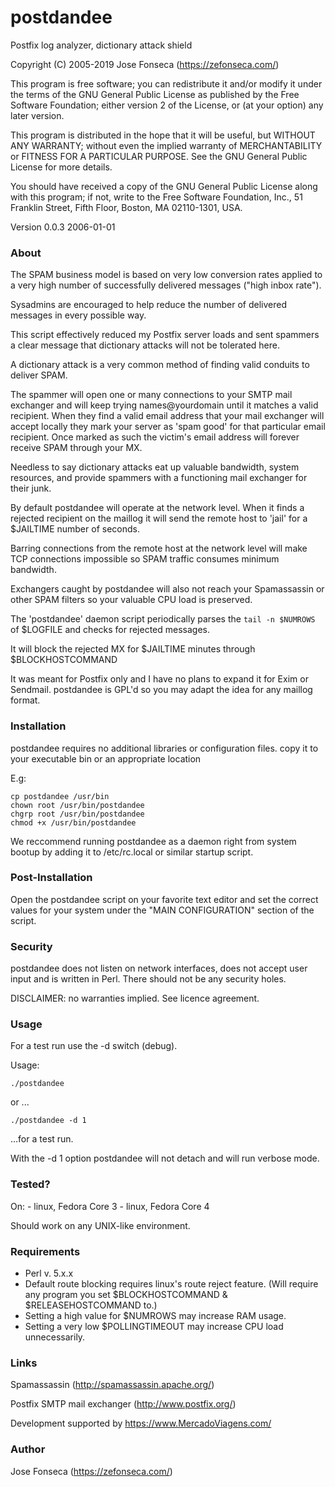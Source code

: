 

# postdandee 

Postfix log analyzer, dictionary attack shield

Copyright (C) 2005-2019 Jose Fonseca (https://zefonseca.com/)

This program is free software; you can redistribute it and/or
modify it under the terms of the GNU General Public License
as published by the Free Software Foundation; either version 2
of the License, or (at your option) any later version.

This program is distributed in the hope that it will be useful,
but WITHOUT ANY WARRANTY; without even the implied warranty of
MERCHANTABILITY or FITNESS FOR A PARTICULAR PURPOSE.  See the
GNU General Public License for more details.

You should have received a copy of the GNU General Public License
along with this program; if not, write to the Free Software
Foundation, Inc., 51 Franklin Street, Fifth Floor, Boston, MA  02110-1301, USA.

Version 0.0.3 2006-01-01


### About

The SPAM business model is based on very low conversion rates applied to a very 
high number of successfully delivered messages ("high inbox rate"). 

Sysadmins are encouraged to help reduce the number of delivered messages in
every possible way. 

This script effectively reduced my Postfix server loads and sent spammers a clear 
message that dictionary attacks will not be tolerated here. 

A dictionary attack is a very common method of finding valid conduits to 
deliver SPAM.

The spammer will open one or many connections to your SMTP mail exchanger and
will keep trying names@yourdomain until it matches a valid recipient. When
they find a valid email address that your mail exchanger will accept locally 
they mark your server as 'spam good' for that particular email recipient. Once
marked as such the victim's email address will forever receive SPAM through your
MX.

Needless to say dictionary attacks eat up valuable bandwidth, system resources,
and provide spammers with a functioning mail exchanger for their junk.

By default postdandee will operate at the network level. When it finds a rejected
recipient on the maillog it will send the remote host to 'jail' for a $JAILTIME 
number of seconds. 

Barring connections from the remote host at the network level will make TCP 
connections impossible so SPAM traffic consumes minimum bandwidth.

Exchangers caught by postdandee will also not reach your Spamassassin or other
SPAM filters so your valuable CPU load is preserved.

The 'postdandee' daemon script periodically parses the `tail -n $NUMROWS` 
of $LOGFILE and checks for rejected messages. 

It will block the rejected MX for $JAILTIME minutes through $BLOCKHOSTCOMMAND

It was meant for Postfix only and I have no plans to expand it for Exim or
Sendmail. postdandee is GPL'd so you may adapt the idea for any maillog format.


### Installation

postdandee requires no additional libraries or configuration files. copy it
to your executable bin or an appropriate location

E.g:

    cp postdandee /usr/bin
    chown root /usr/bin/postdandee
    chgrp root /usr/bin/postdandee
    chmod +x /usr/bin/postdandee


We reccommend running postdandee as a daemon right from system bootup by 
adding it to /etc/rc.local or similar startup script.


### Post-Installation

Open the postdandee script on your favorite text editor and set the correct 
values for your system under the "MAIN CONFIGURATION" section of the script.


### Security

postdandee does not listen on network interfaces, does not accept user input 
and is written in Perl. There should not be any security holes.

DISCLAIMER: no warranties implied. See licence agreement.


### Usage

For a test run use the -d switch (debug).       

Usage: 

    ./postdandee
    
or ...
  
    ./postdandee -d 1  
    
...for a test run. 

With the -d 1 option postdandee will not detach and will run verbose mode.


### Tested?

  On: 
				- linux, Fedora Core 3
				- linux, Fedora Core 4

Should work on any UNIX-like environment.


### Requirements

- Perl v. 5.x.x
- Default route blocking requires linux's route reject feature. 
  (Will require any program you set $BLOCKHOSTCOMMAND & $RELEASEHOSTCOMMAND to.)
- Setting a high value for $NUMROWS may increase RAM usage.
- Setting a very low $POLLINGTIMEOUT may increase CPU load unnecessarily.


### Links

Spamassassin (http://spamassassin.apache.org/) 

Postfix SMTP mail exchanger (http://www.postfix.org/)

Development supported by https://www.MercadoViagens.com/

### Author

Jose Fonseca (https://zefonseca.com/)

